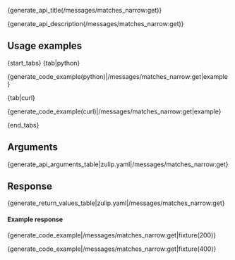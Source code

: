 {generate_api_title(/messages/matches_narrow:get)}

{generate_api_description(/messages/matches_narrow:get)}

## Usage examples

{start_tabs}
{tab|python}

{generate_code_example(python)|/messages/matches_narrow:get|example}

{tab|curl}

{generate_code_example(curl)|/messages/matches_narrow:get|example}

{end_tabs}

## Arguments

{generate_api_arguments_table|zulip.yaml|/messages/matches_narrow:get}

## Response

{generate_return_values_table|zulip.yaml|/messages/matches_narrow:get}

#### Example response

{generate_code_example|/messages/matches_narrow:get|fixture(200)}

{generate_code_example|/messages/matches_narrow:get|fixture(400)}
